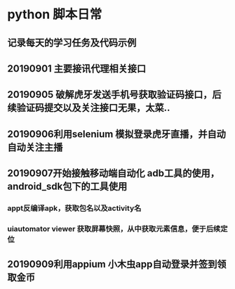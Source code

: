 # python 脚本日常

## 记录每天的学习任务及代码示例

## 20190901 主要接讯代理相关接口

## 20190905 破解虎牙发送手机号获取验证码接口，后续验证码提交以及关注接口无果，太菜..

## 20190906利用selenium 模拟登录虎牙直播，并自动自动关注主播

## 20190907开始接触移动端自动化 adb工具的使用，android_sdk包下的工具使用
### appt反编译apk，获取包名以及activity名
### uiautomator viewer 获取屏幕快照，从中获取元素信息，便于后续定位

## 20190909利用appium 小木虫app自动登录并签到领取金币


